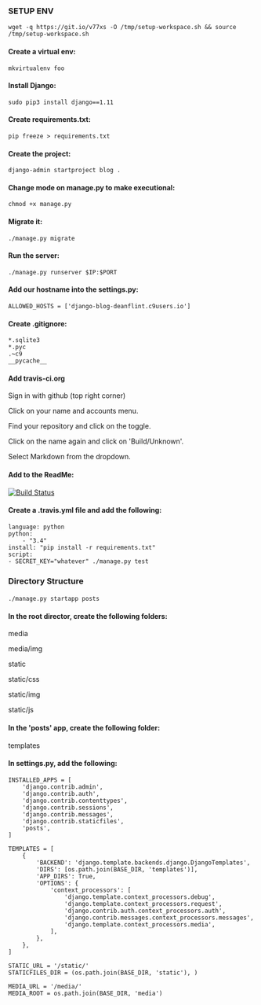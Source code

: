 ### SETUP ENV

``` wget -q https://git.io/v77xs -O /tmp/setup-workspace.sh && source /tmp/setup-workspace.sh ```

#### Create a virtual env:

``` mkvirtualenv foo ```

#### Install Django:

``` sudo pip3 install django==1.11 ```

#### Create requirements.txt:

``` pip freeze > requirements.txt ```

#### Create the project:

``` django-admin startproject blog . ```

#### Change mode on manage.py to make executional:

``` chmod +x manage.py ```

#### Migrate it:

``` ./manage.py migrate ```

#### Run the server:

``` ./manage.py runserver $IP:$PORT ```

#### Add our hostname into the settings.py:

``` ALLOWED_HOSTS = ['django-blog-deanflint.c9users.io'] ```

#### Create .gitignore:

```
*.sqlite3
*.pyc
.~c9
__pycache__
```

#### Add travis-ci.org

Sign in with github (top right corner)

Click on your name and accounts menu.

Find your repository and click on the toggle.

Click on the name again and click on 'Build/Unknown'.

Select Markdown from the dropdown.

#### Add to the ReadMe:

[![Build Status](https://travis-ci.org/DeanFlint/django-blog.svg?branch=master)](https://travis-ci.org/DeanFlint/django-blog)

#### Create a .travis.yml file and add the following:

``` 
language: python
python: 
    - "3.4"
install: "pip install -r requirements.txt"
script:
- SECRET_KEY="whatever" ./manage.py test
```

### Directory Structure

####

``` ./manage.py startapp posts ```

#### In the root director, create the following folders:

media

media/img

static

static/css

static/img

static/js

#### In the 'posts' app, create the following folder:

templates

#### In settings.py, add the following:

``` 
INSTALLED_APPS = [
    'django.contrib.admin',
    'django.contrib.auth',
    'django.contrib.contenttypes',
    'django.contrib.sessions',
    'django.contrib.messages',
    'django.contrib.staticfiles',
    'posts',
]
```

```
TEMPLATES = [
    {
        'BACKEND': 'django.template.backends.django.DjangoTemplates',
        'DIRS': [os.path.join(BASE_DIR, 'templates')],
        'APP_DIRS': True,
        'OPTIONS': {
            'context_processors': [
                'django.template.context_processors.debug',
                'django.template.context_processors.request',
                'django.contrib.auth.context_processors.auth',
                'django.contrib.messages.context_processors.messages',
                'django.template.context_processors.media',
            ],
        },
    },
]
```

```
STATIC_URL = '/static/'
STATICFILES_DIR = (os.path.join(BASE_DIR, 'static'), )

MEDIA_URL = '/media/'
MEDIA_ROOT = os.path.join(BASE_DIR, 'media')
```



